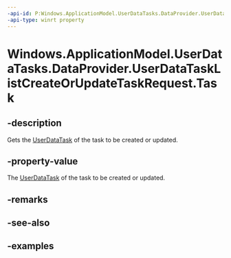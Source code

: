 ```yaml
---
-api-id: P:Windows.ApplicationModel.UserDataTasks.DataProvider.UserDataTaskListCreateOrUpdateTaskRequest.Task
-api-type: winrt property
---
```


<!-- Property syntax.
public UserDataTask Task { get; }
-->

# Windows.ApplicationModel.UserDataTasks.DataProvider.UserDataTaskListCreateOrUpdateTaskRequest.Task

## -description
Gets the [UserDataTask](../windows.applicationmodel.userdatatasks/userdatatask.md) of the task to be created or updated.

## -property-value
The [UserDataTask](../windows.applicationmodel.userdatatasks/userdatatask.md) of the task to be created or updated.

## -remarks

## -see-also

## -examples
